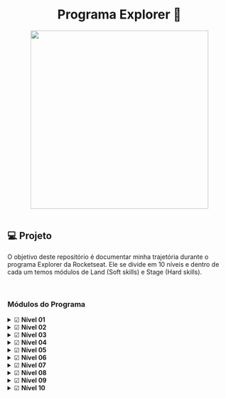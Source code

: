 <h1 align="center">
  Programa Explorer 🚀
</h1>

<div align="center">
    <img src="https://t2.tudocdn.net/572277?w=646&h=284" width="400px" /> 
</div>

<br>

## 💻 Projeto
O objetivo deste repositório é documentar minha trajetória durante o programa Explorer da Rocketseat.
Ele se divide em 10 níveis e dentro de cada um temos módulos de Land (Soft skills) e Stage (Hard skills).

<br>

### Módulos do Programa

<details>
  <summary>☑ <b>Nível 01</b></summary>
  <ul>
    <a href="./nivel-01/land-01/land01.md" style="text-decoration:none;"><li>☑ <i>Land 01 - Início da Missão</i></li></a>
      <ul>
        <li>Mapa da jornada</li>
        <li>Como se relacionar de maneira eficiente</li>
      </ul>
    <a href="./nivel-01/stage-01/stage01.md" style="text-decoration:none;"><li>☑ <i>Stage 01 - Fundamentos da Web</i></li></a>
      <ul>
        <li>Introdução à programação Web</li>
        <li>Fundamentos da Internet</li>
        <li>Protocolos</li>
        <li>Navegadores</li>
        <li>Cliente & Servidor</li>
        <li>Front-end & Back-end</li>
      </ul>
  </ul>
</details>

<details>
  <summary>☑ <b>Nível 02</b></summary>
  <ul>
    <li>☑ <i>Land 02 - Objetivos e planejamento</i></li>
      <ul>
        <li>Definição de propósito</li>
        <li>Traçando objetivos</li>
        <li>Planejando a trajetória</li>
      </ul>
    <li>☑ <i>Stage 02 - Ambiente e HTML</i></li>
      <ul>
        <li>Configuração de IDE</li>
        <li>Ferramentas dev do navegador</li>
        <li>Fundamentos do HTML</li>
        <li>Tags & Atributos</li>
        <li>Semântica</li>
        <li>Formulários</li>
        <li>Mídias</li>
      </ul>
  </ul>
</details>

<details>
  <summary>☑ <b>Nível 03</b></summary>
  <ul>
    <li>☑ <i>Land 03 - Organizando os estudos</i></li>
      <ul>
        <li>Cronograma de estudos</li>
        <li>Técnicas de aprendizado</li>
      </ul>
    <li>☑ <i>Stage 03 - Design & CSS</i></li>
      <ul>
        <li>Fundamentos do CSS</li>
        <li>Box Model</li>
        <li>Flex Layout</li>
        <li>Grid Layout</li>
        <li>Position</li>
        <li>Responsividade</li>
        <li>Transformações</li>
        <li>Animações e transições</li>
        <li>Interpretação de layouts (Figma)</li>
      </ul>
  </ul>
</details>

<details>
  <summary>☑ <b>Nível 04</b></summary>
  <ul>
    <li>☑ <i>Land 04 - Mentalidade</i></li>
      <ul>
        <li>Lidando com ansiedade</li>
        <li>Síndrome do impostor</li>
        <li>Foco & e Falta de tempo</li>
        <li>Memorizar vs. Entender</li>
        <li>Overdose de informações</li>
        <li>O certo e o errado (resultados) (funcionar antes de ser bom)</li>
      </ul>
    <li>☑ <i>Stage 04 - Lógica e algoritmos</i></li>
      <ul>
        <li>Lógica de programação</li>
        <li>Entendendo problemas</li>
        <li>Algoritmos</li>
        <li>Paradigmas de programação</li>
      </ul>
  </ul>
</details>

<details>
  <summary>☑ <b>Nível 05</b></summary>
  <ul>
    <li>☑ <i>Land 05 - Marca Pessoal</i></li>
      <ul>
        <li>Criação de LinkedIn</li>
        <li>Criação de Github</li>
        <li>Documentando progresso (Github e LinkedIn)</li>
      </ul>
    <li>☑ <i>Stage 05 - JavaScript</i></li>
      <ul>
        <li>Fundamentos do JavaScript</li>
        <li>Estrutura de dados</li>
        <li>Funções</li>
        <li>Controles de fluxo</li>
        <li>Estruturas de repetição</li>
        <li>Expressões e operadores</li>
        <li>JavaScript assíncrono</li>
        <li>Tentativa de erros</li>
        <li>Syntax Sugars</li>
        <li>ES Modules</li>
        <li>DOM</li>
        <li>Web APIs</li>
        <li>Manipulação de vetores</li>
      </ul>
  </ul>
</details>

<details>
  <summary>☑ <b>Nível 06</b></summary>
  <ul>
    <li>☑ <i>Land 06 - Encontrando soluções</i></li>
      <ul>
        <li>Fórum</li>
        <li>Como pesquisar?</li>
        <li>Como identificar erros?</li>
        <li>Fontes de pesquisas</li>
      </ul>
    <li>☑ <i>Stage 06 - Git & GitHub</i></li>
      <ul>
        <li>Controle de versão</li>
        <li>Fundamentos do Git & GitHub</li>
      </ul>
  </ul>
</details>

<details>
  <summary>☑ <b>Nível 07</b></summary>
  <ul>
    <li>☑ <i>Land 7 - Inglês</i></li>
      <ul>
        <li>Perfil LinkedIn em inglês</li>
        <li>README em inglês</li>
        <li>Código em inglês</li>
      </ul>
    <li>☑ <i>Stage 07 - Back-end</i></li>
      <ul>
        <li>Fundamentos do back-end</li>
        <li>Node.js</li>
        <li>NPM (Gerencuadir de pacotes)</li>
        <li>SQL</li>
      </ul>
  </ul>
</details>

<details>
  <summary>☑ <b>Nível 08</b></summary>
  <ul>
    <li>☑ <i>Land 8 - Projetos pessoais</i></li>
      <ul>
        <li>Inspiração de ideias</li>
        <li>Resolução de problemas</li>
        <li>Projetos simples (quere desenvolver o facebook)</li>
      </ul>
    <li>☑ <i>Stage 08 - Front-End</i></li>
      <ul>
        <li>Tipos de aplicações (SSR, SPA)</li>
        <li>Bibliotecas e frameworks</li>
        <li>Transpilers Bundlers</li>
        <li>Pré-processadores CSS</li>
        <li>React</li>
      </ul>
  </ul>
</details>

<details>
  <summary>☑ <b>Nível 09</b></summary>
  <ul>
    <li>☑ <i>Land 9 - Emprego</i></li>
      <ul>
        <li>Aplicando para a primeira vaga</li>
        <li>Encontrando oportunidades na plataforma</li>
        <li>Postando projetos pessoais na plataforma</li>
        <li>Como se portar em entrevistas</li>
        <li>Como se preparar para testes técnicos</li>
      </ul>
    <li>☑ <i>Stage 09 - API RESETful</i></li>
      <ul>
        <li>Consumo de API</li>
        <li>Integração front-end e back-end</li>
        <li>JSON</li>
        <li>Autenticação</li>
        <li>Testes</li>
      </ul>
  </ul>
</details>

<details>
  <summary>☑ <b>Nível 10</b></summary>
  <ul>
    <li>☑ <i>Stage 10 - Deploy de projetos</i></li>
      <ul>
        <li>CI/CD</li>
        <li>Digital Ocean</li>
      </ul>
  </ul>
</details>

<br>
